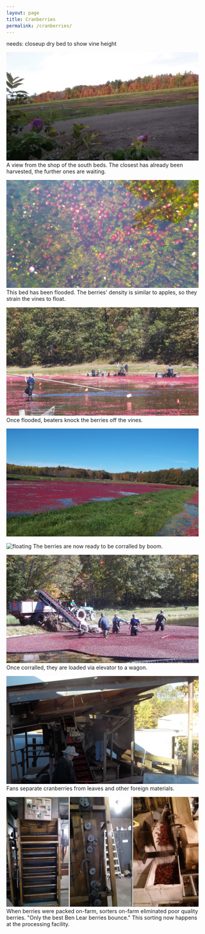 ```yaml
---
layout: page
title: Cranberries
permalink: /cranberries/
---
```


needs: closeup dry bed to show vine height

![southDry](/img/2015cranpic/SouthDry.jpg)
A view from the shop of the south beds. The closest has already been harvested, the further ones are waiting.

![pulling](/img/2015cranpic/pulling.jpg)
This bed has been flooded. The berries' density is similar to apples, so they strain the vines to float.

![beating](/img/2015cranpic/cranBeating.JPG)
Once flooded, beaters knock the berries off the vines. 

![beaten](/img/2015cranpic/cranBeat.JPG)

![floating](/img/2015cranpic/cranRloating.JPG)
The berries are now ready to be corralled by boom.

![tight](/img/2015cranpic/cranTightBoom.JPG)
Once corralled, they are loaded via elevator to a wagon.

![grass](/img/2015cranpic/cranGrassMachine.JPG)
Fans separate cranberries from leaves and other foreign materials.

![bounce](/img/2015cranpic/bounce.png)
When berries were packed on-farm, sorters on-farm eliminated poor quality berries. "Only the best Ben Lear berries bounce." This sorting now happens at the processing facility.


